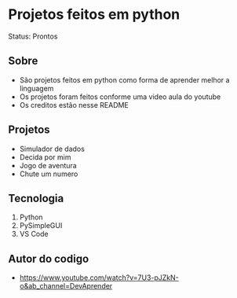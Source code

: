 # Projetos feitos em python

Status: Prontos

## Sobre

+ São projetos feitos em python como forma de aprender melhor a linguagem 
+ Os projetos foram feitos conforme uma video aula do youtube 
+ Os creditos estão nesse README 

## Projetos

+ Simulador de dados
+ Decida por mim
+ Jogo de aventura
+ Chute um numero

## Tecnologia

1. Python
2. PySimpleGUI
3. VS Code

## Autor do codigo

+ https://www.youtube.com/watch?v=7U3-pJZkN-o&ab_channel=DevAprender